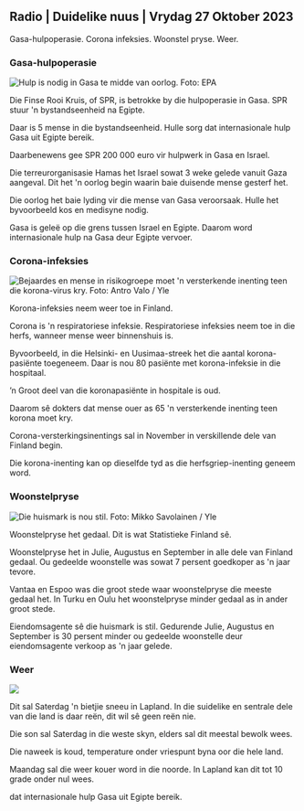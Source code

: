 ## Radio \| Duidelike nuus \| Vrydag 27 Oktober 2023

Gasa-hulpoperasie. Corona infeksies. Woonstel pryse. Weer.

### Gasa-hulpoperasie

![Hulp is nodig in Gasa te midde van oorlog. Foto: EPA](https://images.cdn.yle.fi/image/upload/c_crop,h_3780,w_6720,x_0,y_700/ar_1.77777777777777777,c_fill,g_faces,h_675,w_pr_1.co/e/f_auto/fl_lossy/v1698396491/39-1192101653b784c2d563)

Die Finse Rooi Kruis, of SPR, is betrokke by die hulpoperasie in Gasa. SPR stuur 'n bystandseenheid na Egipte.

Daar is 5 mense in die bystandseenheid. Hulle sorg dat internasionale hulp Gasa uit Egipte bereik.

Daarbenewens gee SPR 200 000 euro vir hulpwerk in Gasa en Israel.

Die terreurorganisasie Hamas het Israel sowat 3 weke gelede vanuit Gaza aangeval. Dit het 'n oorlog begin waarin baie duisende mense gesterf het.

Die oorlog het baie lyding vir die mense van Gasa veroorsaak. Hulle het byvoorbeeld kos en medisyne nodig.

Gasa is geleë op die grens tussen Israel en Egipte. Daarom word internasionale hulp na Gasa deur Egipte vervoer.

### Corona-infeksies

![Bejaardes en mense in risikogroepe moet 'n versterkende inenting teen die korona-virus kry. Foto: Antro Valo / Yle](https://images.cdn.yle.fi/image/upload/c_crop,h_3510,w_6240,x_0,y_400/ar_1.7777777777777777,c_fill,g_faces,h_1270,w_pr.q_auto:eco/f_auto/fl_lossy/v1670569792/39-933588623dccc01a881)

Korona-infeksies neem weer toe in Finland.

Corona is 'n respiratoriese infeksie. Respiratoriese infeksies neem toe in die herfs, wanneer mense weer binnenshuis is.

Byvoorbeeld, in die Helsinki- en Uusimaa-streek het die aantal korona-pasiënte toegeneem. Daar is nou 80 pasiënte met korona-infeksie in die hospitaal.

’n Groot deel van die koronapasiënte in hospitale is oud.

Daarom sê dokters dat mense ouer as 65 'n versterkende inenting teen korona moet kry.

Corona-versterkingsinentings sal in November in verskillende dele van Finland begin.

Die korona-inenting kan op dieselfde tyd as die herfsgriep-inenting geneem word.

### Woonstelpryse

![Die huismark is nou stil. Foto: Mikko Savolainen / Yle](https://images.cdn.yle.fi/image/upload/c_crop,h_3348,w_5952,x_0,y_483/ar_1.7777777777777777,c_fill,g_faces,h_620,.0d_620,.0q_auto:eco/f_auto/fl_lossy/v1694415905/39-117017864fea8c7baf74)

Woonstelpryse het gedaal. Dit is wat Statistieke Finland sê.

Woonstelpryse het in Julie, Augustus en September in alle dele van Finland gedaal. Ou gedeelde woonstelle was sowat 7 persent goedkoper as 'n jaar tevore.

Vantaa en Espoo was die groot stede waar woonstelpryse die meeste gedaal het. In Turku en Oulu het woonstelpryse minder gedaal as in ander groot stede.

Eiendomsagente sê die huismark is stil. Gedurende Julie, Augustus en September is 30 persent minder ou gedeelde woonstelle deur eiendomsagente verkoop as 'n jaar gelede.

### Weer

![](https://images.cdn.yle.fi/image/upload/c_crop,h_1080,w_1919,x_0,y_0/ar_1.77777777777777777,c_fill,g_faces,h_675,w_1200.co/qr:e/dpf_auto/fl_lossy/v1698421548/39-1192510653bdb0fbe9af)

Dit sal Saterdag 'n bietjie sneeu in Lapland. In die suidelike en sentrale dele van die land is daar reën, dit wil sê geen reën nie.

Die son sal Saterdag in die weste skyn, elders sal dit meestal bewolk wees.

Die naweek is koud, temperature onder vriespunt byna oor die hele land.

Maandag sal die weer kouer word in die noorde. In Lapland kan dit tot 10 grade onder nul wees.

dat internasionale hulp Gasa uit Egipte bereik.